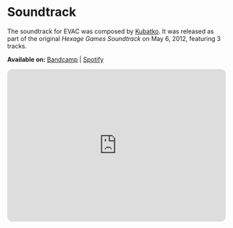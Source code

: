 # Soundtrack

The soundtrack for EVAC was composed by [Kubatko](http://kubatko.info). It was released as part of the original _Hexage Games Soundtrack_ on May 6, 2012, featuring 3 tracks.

**Available on:** [Bandcamp](https://kubatko.bandcamp.com/album/hexage-games-soundtrack) | [Spotify](https://open.spotify.com/album/1LXtPkFuj6ZaEqwuyqHqtE)

<iframe style="border-radius:12px" src="https://open.spotify.com/embed/playlist/03jkNehmFplyBfbrGzYLTt?utm_source=generator&theme=0" width="100%" height="352" frameBorder="0" allowfullscreen="" allow="autoplay; clipboard-write; encrypted-media; fullscreen; picture-in-picture" loading="lazy"></iframe>
